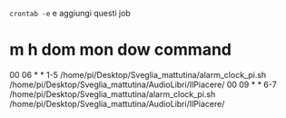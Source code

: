 `crontab -e` e aggiungi questi job

# m h  dom mon dow   command
00 06 * * 1-5 /home/pi/Desktop/Sveglia_mattutina/alarm_clock_pi.sh /home/pi/Desktop/Sveglia_mattutina/AudioLibri/IlPiacere/
00 09 * * 6-7 /home/pi/Desktop/Sveglia_mattutina/alarm_clock_pi.sh /home/pi/Desktop/Sveglia_mattutina/AudioLibri/IlPiacere/

